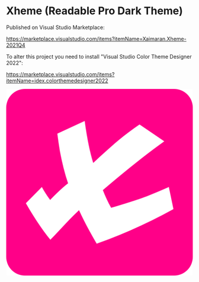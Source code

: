 # Xheme (Readable Pro Dark Theme) 

Published on Visual Studio Marketplace:

https://marketplace.visualstudio.com/items?itemName=Xaimaran.Xheme-2021Q4

To alter this project you need to install "Visual Studio Color Theme Designer 2022":

https://marketplace.visualstudio.com/items?itemName=idex.colorthemedesigner2022

![Logo](https://github.com/xaimaran/Xheme/blob/main/android-chrome-512x512.png)
